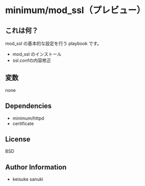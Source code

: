 minimum/mod_ssl（プレビュー）
=========

## これは何？

mod_ssl の基本的な設定を行う playbook です。

- mod_ssl のインストール
- ssl.confの内容修正

## 変数

none

Dependencies
-------

- minimum/httpd
- certificate

License
-------

BSD

Author Information
------------------

- keisuke sanuki 